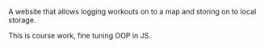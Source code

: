 A website that allows logging workouts on to a map and storing on to local storage.

This is course work, fine tuning OOP in JS.
